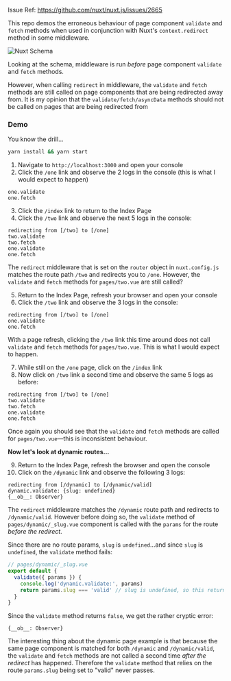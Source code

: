 Issue Ref: https://github.com/nuxt/nuxt.js/issues/2665

This repo demos the erroneous behaviour of page component `validate` and `fetch` methods when used in conjunction with Nuxt's `context.redirect` method in some middleware.

![Nuxt Schema](https://nuxtjs.org/nuxt-schema.png)

Looking at the schema, middleware is run _before_ page component `validate` and `fetch` methods.

However, when calling `redirect` in middleware, the `validate` and `fetch` methods are still called on page components that are being redirected away from. It is my opinion that the `validate/fetch/asyncData` methods should not be called on pages that are being redirected from

### Demo

You know the drill...

```bash
yarn install && yarn start
```

1. Navigate to `http://localhost:3000` and open your console
2. Click the `/one` link and observe the 2 logs in the console (this is what I would expect to happen)

```
one.validate
one.fetch
```

3. Click the `/index` link to return to the Index Page
4. Click the `/two` link and observe the next 5 logs in the console:

```
redirecting from [/two] to [/one]
two.validate
two.fetch
one.validate
one.fetch
```

The `redirect` middleware that is set on the `router` object in `nuxt.config.js` matches the route path `/two` and redirects you to `/one`. However, the `validate` and `fetch` methods for `pages/two.vue` are still called?

5. Return to the Index Page, refresh your browser and open your console
6. Click the `/two` link and observe the 3 logs in the console:

```
redirecting from [/two] to [/one]
one.validate
one.fetch
```

With a page refresh, clicking the `/two` link this time around does not call `validate` and `fetch` methods for `pages/two.vue`. This is what I would expect to happen.

7. While still on the `/one` page, click on the `/index` link
8. Now click on `/two` link a second time and observe the same 5 logs as before:

```
redirecting from [/two] to [/one]
two.validate
two.fetch
one.validate
one.fetch
```

Once again you should see that the `validate` and `fetch` methods are called for `pages/two.vue`—this is inconsistent behaviour.

**Now let's look at dynamic routes...**

9. Return to the Index Page, refresh the browser and open the console
10. Click on the `/dynamic` link and observe the following 3 logs:

```
redirecting from [/dynamic] to [/dynamic/valid]
dynamic.validate: {slug: undefined}
{__ob__: Observer}
```

The `redirect` middleware matches the `/dynamic` route path and redirects to `/dynamic/valid`. However before doing so, the `validate` method of `pages/dynamic/_slug.vue` component is called with the `params` for the route _before the redirect_.

Since there are no route params, `slug` is `undefined`...and since `slug` is `undefined`, the `validate` method fails:

```js
// pages/dynamic/_slug.vue
export default {
  validate({ params }) {
    console.log('dynamic.validate:', params)
    return params.slug === 'valid' // slug is undefined, so this returns false
  }
}
```

Since the `validate` method returns `false`, we get the rather cryptic error:

```
{__ob__: Observer}
```

The interesting thing about the dynamic page example is that because the same page component is matched for both `/dynamic` and `/dynamic/valid`, the `validate` and `fetch` methods are not called a second time _after the redirect_ has happened. Therefore the `validate` method that relies on the route `params.slug` being set to "valid" never passes.
